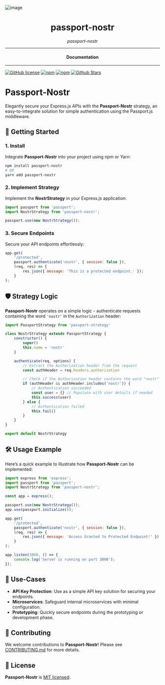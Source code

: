 ![image](https://github.com/nosdav/passport-nostr/assets/65864/dd7adb6a-ddec-48d0-9d7f-25c7de53a4be)

<div align="center">  
  <h1>passport-nostr</h1>
</div>

<div align="center">  
<i>passport-nostr</i>
</div>

---

<div align="center">
<h4>Documentation</h4>
</div>

---

[![GitHub license](https://img.shields.io/badge/license-MIT-blue.svg)](https://github.com/nosdav/passport-nostr/blob/gh-pages/LICENSE)
[![npm](https://img.shields.io/npm/v/passport-nostr)](https://npmjs.com/package/passport-nostr)
[![npm](https://img.shields.io/npm/dw/passport-nostr.svg)](https://npmjs.com/package/passport-nostr)
[![Github Stars](https://img.shields.io/github/stars/nosdav/passport-nostr.svg)](https://github.com/nosdav/passport-nostr/)

# Passport-Nostr

Elegantly secure your Express.js APIs with the **Passport-Nostr** strategy, an easy-to-integrate solution for simple authentication using the Passport.js middleware.

## 🚀 Getting Started

### 1. Install

Integrate **Passport-Nostr** into your project using npm or Yarn:

```bash
npm install passport-nostr
# OR
yarn add passport-nostr
```

### 2. Implement Strategy

Implement the **NostrStrategy** in your Express.js application:

```javascript
import passport from 'passport';
import NostrStrategy from 'passport-nostr';

passport.use(new NostrStrategy());
```

### 3. Secure Endpoints

Secure your API endpoints effortlessly:

```javascript
app.get(
    '/protected',
    passport.authenticate('nostr', { session: false }),
    (req, res) => {
        res.json({ message: 'This is a protected endpoint.' });
    }
);
```

## 🛡️ Strategy Logic

**Passport-Nostr** operates on a simple logic - authenticate requests containing the word `'nostr'` in the `Authorization` header:

```javascript
import PassportStrategy from 'passport-strategy'

class NostrStrategy extends PassportStrategy {
    constructor() {
        super()
        this.name = 'nostr'
    }

    authenticate(req, options) {
        // Extract the Authorization header from the request
        const authHeader = req.headers.authorization

        // Check if the Authorization header contains the word "nostr"
        if (authHeader && authHeader.includes('nostr')) {
            // Authentication succeeded
            const user = {} // Populate with user details if needed
            this.success(user)
        } else {
            // Authentication failed
            this.fail()
        }
    }
}

export default NostrStrategy
```

## 🛠️ Usage Example

Here’s a quick example to illustrate how **Passport-Nostr** can be implemented:

```javascript
import express from 'express';
import passport from 'passport';
import NostrStrategy from 'passport-nostr';

const app = express();

passport.use(new NostrStrategy());
app.use(passport.initialize());

app.get(
    '/protected',
    passport.authenticate('nostr', { session: false }),
    (req, res) => {
        res.json({ message: 'Access Granted to Protected Endpoint!' });
    }
);

app.listen(3000, () => {
    console.log('Server is running on port 3000');
});
```

## 💼 Use-Cases

- **API Key Protection**: Use as a simple API key solution for securing your endpoints.
- **Microservices**: Safeguard internal microservices with minimal configuration.
- **Prototyping**: Quickly secure endpoints during the prototyping or development phase.

## 🤝 Contributing

We welcome contributions to **Passport-Nostr**! Please see [CONTRIBUTING.md](CONTRIBUTING.md) for more details.

## 📄 License

**Passport-Nostr** is [MIT licensed](LICENSE).
